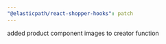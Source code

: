 ```yaml
---
"@elasticpath/react-shopper-hooks": patch
---
```


added product component images to creator function
